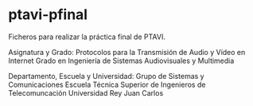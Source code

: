 ptavi-pfinal
============

Ficheros para realizar la práctica final de PTAVI.

Asignatura y Grado:
Protocolos para la Transmisión de Audio y Vídeo en Internet
Grado en Ingeniería de Sistemas Audiovisuales y Multimedia

Departamento, Escuela y Universidad:
Grupo de Sistemas y Comunicaciones
Escuela Técnica Superior de Ingenieros de Telecomuncación
Universidad Rey Juan Carlos
